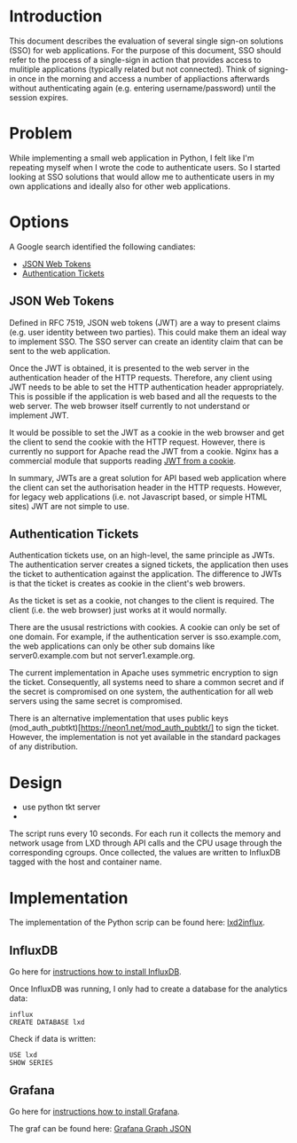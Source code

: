 # Introduction

This document describes the evaluation of several single sign-on solutions (SSO) for web applications. For the purpose of this document, SSO should refer to the process of a single-sign in action that provides access to mulitiple applications (typically related but not connected). Think of signing-in once in the morning and access a number of appliactions afterwards without authenticating again (e.g. entering username/password) until the session expires.

# Problem

While implementing a small web application in Python, I felt like I'm repeating myself when I wrote the code to authenticate users. So I started looking at SSO solutions that would allow me to authenticate users in my own applications and ideally also for other web applications. 

# Options

A Google search identified the following candiates:
* [JSON Web Tokens](https://jwt.io/)
* [Authentication Tickets](http://www.openfusion.com.au/labs/mod_auth_tkt/)

## JSON Web Tokens

Defined in RFC 7519, JSON web tokens (JWT) are a way to present claims (e.g. user identity between two parties). This could make them an ideal way to implement SSO. The SSO server can create an identity claim that can be sent to the web application. 

Once the JWT is obtained, it is presented to the web server in the authentication header of the HTTP requests. Therefore, any client using JWT needs to be able to set the HTTP authentication header appropriately. This is possible if the application is web based and all the requests to the web server. The web browser itself currently to not understand or implement JWT. 

It would be possible to set the JWT as a cookie in the web browser and get the client to send the cookie with the HTTP request. However, there is currently no support for Apache read the JWT from a cookie. Nginx has a commercial module that supports reading [JWT from a cookie](http://nginx.org/en/docs/http/ngx_http_auth_jwt_module.html). 

In summary, JWTs are a great solution for API based web application where the client can set the authorisation header in the HTTP requests. However, for legacy web applications (i.e. not Javascript based, or simple HTML sites) JWT are not simple to use.

## Authentication Tickets

Authentication tickets use, on an high-level, the same principle as JWTs. The authentication server creates a signed tickets, the application then uses the ticket to authentication against the application. The difference to JWTs is that the ticket is creates as cookie in the client's web browers. 

As the ticket is set as a cookie, not changes to the client is required. The client (i.e. the web browser) just works at it would normally.

There are the ususal restrictions with cookies. A cookie can only be set of one domain. For example, if the authentication server is sso.example.com, the web applications can only be other sub domains like server0.example.com but not server1.example.org.

The current implementation in Apache uses symmetric encryption to sign the ticket. Consequently, all systems need to share a common secret and if the secret is compromised on one system, the authentication for all web servers using the same secret is compromised. 

There is an alternative implementation that uses public keys (mod_auth_pubtkt)[https://neon1.net/mod_auth_pubtkt/] to sign the ticket. However, the implementation is not yet available in the standard packages of any distribution.



 

# Design

* use python tkt server
* 

The script runs every 10 seconds. For each run it collects the memory and network usage from LXD through API calls and the CPU usage through the corresponding cgroups. Once collected, the values are written to InfluxDB tagged with the host and container name.

# Implementation

The implementation of the Python scrip can be found here: [lxd2influx](https://github.com/m3ccanico/lxd2influx).

## InfluxDB

Go here for [instructions how to install InfluxDB](https://portal.influxdata.com/downloads).

Once InfluxDB was running, I only had to create a database for the analytics data:

```
influx
CREATE DATABASE lxd
```

Check if data is written:
```
USE lxd
SHOW SERIES
```

## Grafana

Go here for [instructions how to install Grafana](https://grafana.com/grafana/download).

The graf can be found here: [Grafana Graph JSON](https://github.com/m3ccanico/blog/blob/master/001/grafana-lxd.json)

